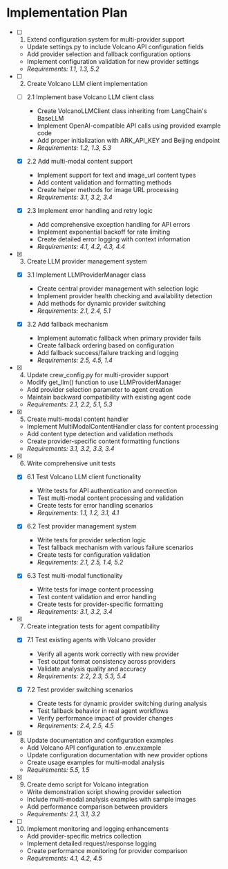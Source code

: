 # Implementation Plan

- [ ] 1. Extend configuration system for multi-provider support

  - Update settings.py to include Volcano API configuration fields
  - Add provider selection and fallback configuration options
  - Implement configuration validation for new provider settings
  - _Requirements: 1.1, 1.3, 5.2_

- [ ] 2. Create Volcano LLM client implementation

  - [ ] 2.1 Implement base Volcano LLM client class

    - Create VolcanoLLMClient class inheriting from LangChain's BaseLLM
    - Implement OpenAI-compatible API calls using provided example code
    - Add proper initialization with ARK_API_KEY and Beijing endpoint
    - _Requirements: 1.2, 1.3, 5.3_

  - [x] 2.2 Add multi-modal content support

    - Implement support for text and image_url content types
    - Add content validation and formatting methods
    - Create helper methods for image URL processing
    - _Requirements: 3.1, 3.2, 3.4_

  - [x] 2.3 Implement error handling and retry logic
    - Add comprehensive exception handling for API errors
    - Implement exponential backoff for rate limiting
    - Create detailed error logging with context information
    - _Requirements: 4.1, 4.2, 4.3, 4.4_

- [x] 3. Create LLM provider management system

  - [x] 3.1 Implement LLMProviderManager class

    - Create central provider management with selection logic
    - Implement provider health checking and availability detection
    - Add methods for dynamic provider switching
    - _Requirements: 2.1, 2.4, 5.1_

  - [x] 3.2 Add fallback mechanism
    - Implement automatic fallback when primary provider fails
    - Create fallback ordering based on configuration
    - Add fallback success/failure tracking and logging
    - _Requirements: 2.5, 4.5, 1.4_

- [x] 4. Update crew_config.py for multi-provider support

  - Modify get_llm() function to use LLMProviderManager
  - Add provider selection parameter to agent creation
  - Maintain backward compatibility with existing agent code
  - _Requirements: 2.1, 2.2, 5.1, 5.3_

- [x] 5. Create multi-modal content handler

  - Implement MultiModalContentHandler class for content processing
  - Add content type detection and validation methods
  - Create provider-specific content formatting functions
  - _Requirements: 3.1, 3.2, 3.3, 3.4_

- [x] 6. Write comprehensive unit tests

  - [x] 6.1 Test Volcano LLM client functionality

    - Write tests for API authentication and connection
    - Test multi-modal content processing and validation
    - Create tests for error handling scenarios
    - _Requirements: 1.1, 1.2, 3.1, 4.1_

  - [x] 6.2 Test provider management system

    - Write tests for provider selection logic
    - Test fallback mechanism with various failure scenarios
    - Create tests for configuration validation
    - _Requirements: 2.1, 2.5, 1.4, 5.2_

  - [x] 6.3 Test multi-modal functionality
    - Write tests for image content processing
    - Test content validation and error handling
    - Create tests for provider-specific formatting
    - _Requirements: 3.1, 3.2, 3.4_

- [x] 7. Create integration tests for agent compatibility

  - [x] 7.1 Test existing agents with Volcano provider

    - Verify all agents work correctly with new provider
    - Test output format consistency across providers
    - Validate analysis quality and accuracy
    - _Requirements: 2.2, 2.3, 5.3, 5.4_

  - [x] 7.2 Test provider switching scenarios
    - Create tests for dynamic provider switching during analysis
    - Test fallback behavior in real agent workflows
    - Verify performance impact of provider changes
    - _Requirements: 2.4, 2.5, 4.5_

- [x] 8. Update documentation and configuration examples

  - Add Volcano API configuration to .env.example
  - Update configuration documentation with new provider options
  - Create usage examples for multi-modal analysis
  - _Requirements: 5.5, 1.5_

- [x] 9. Create demo script for Volcano integration

  - Write demonstration script showing provider selection
  - Include multi-modal analysis examples with sample images
  - Add performance comparison between providers
  - _Requirements: 2.1, 3.1, 3.2_

- [ ] 10. Implement monitoring and logging enhancements
  - Add provider-specific metrics collection
  - Implement detailed request/response logging
  - Create performance monitoring for provider comparison
  - _Requirements: 4.1, 4.2, 4.5_
